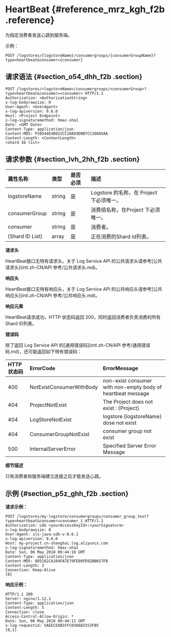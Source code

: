 # HeartBeat {#reference_mrz_kgh_f2b .reference}

为指定消费者发送心跳到服务端。

示例：

```
POST /logstores/{logstoreName}/consumergroups/{consumerGroupName}?type=heartbeat&consumer={consumer}
```

## 请求语法 {#section_o54_dhh_f2b .section}

```
POST /logstores/<logstoreName>/consumergroups/<consumerGroup>?type=heartbeat&consumer=<consumer> HTTP/1.1
Authorization: <AuthorizationString>
x-log-bodyrawsize: 0
User-Agent: <UserAgent>
x-log-apiversion: 0.6.0
Host: <Project Endpoint>
x-log-signaturemethod: hmac-sha1
Date: <GMT Date>
Content-Type: application/json
Content-MD5: F58544E4D022CC28A93D0B7CC208A5AA
Content-Length: <ContentLength>
<shard ID list>
```

## 请求参数 {#section_lvh_2hh_f2b .section}

|属性名称|类型|是否必须|描述|
|:---|:-|:---|:-|
|logstoreName|string|是|Logstore 的名称，在 Project 下必须唯一。|
|consumerGroup|string|是|消费组名称，在Project 下必须唯一。|
|consumer|string|是|消费者。|
|\{Shard ID List\}|array|是|正在消费的Shard Id列表。|

**请求头**

HeartBeat接口无特有请求头，关于 Log Service API 的公共请求头请参考[公共请求头](intl.zh-CN/API 参考/公共请求头.md)。

**响应头**

HeartBeat接口无特有响应头，关于 Log Service API 的公共响应头请参考[公共响应头](intl.zh-CN/API 参考/公共响应头.md)。

**响应元素**

HeartBeat请求成功，HTTP 状态码返回 200，同时返回消费者负责消费的所有Shard ID列表。

**错误码**

除了返回 Log Service API 的[通用错误码](intl.zh-CN/API 参考/通用错误码.md)，还可能返回如下特有错误码：

|HTTP状态码|ErrorCode|ErrorMessage|
|:------|:--------|:-----------|
|400|NotExistConsumerWithBody|non-exist consumer with non-empty body of heartbeat message|
|404|ProjectNotExist|The Project does not exist : \{Project\}|
|404|LogStoreNotExist|logstore \{logstoreName\} dose not exist|
|404|ConsumerGroupNotExist|consumer group not exist|
|500|InternalServerError|Specified Server Error Message|

**细节描述**

只有消费者和服务端建立连接之后才能发送心跳。

## 示例 {#section_p5z_ghh_f2b .section}

**请求示例：**

```
POST /logstores/my-logstore/consumergroups/consumer_group_test?type=heartbeat&consumer=consumer_1 HTTP/1.1
Authorization: LOG <yourAccessKeyId>:<yourSignature>
x-log-bodyrawsize: 0
User-Agent: sls-java-sdk-v-0.6.1
x-log-apiversion: 0.6.0
Host: my-project.cn-shanghai.log.aliyuncs.com
x-log-signaturemethod: hmac-sha1
Date: Sun, 06 May 2018 09:44:10 GMT
Content-Type: application/json
Content-MD5: 8D5162CA104FA7E79FE80FD92BB657FB
Content-Length: 3
Connection: Keep-Alive
[0]
```

**响应示例：**

```
HTTP/1.1 200
Server: nginx/1.12.1
Content-Type: application/json
Content-Length: 5
Connection: close
Access-Control-Allow-Origin: *
Date: Sun, 06 May 2018 09:44:11 GMT
x-log-requestid: 5AEECE6B1FFC0366B2553FB5
[0,1]
```

